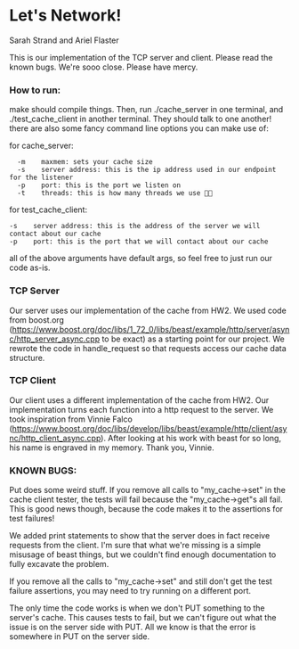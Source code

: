 # Let's Network!
Sarah Strand and Ariel Flaster

This is our implementation of the TCP server and client. Please read the known bugs. We're sooo close. Please have mercy.

### How to run:

make should compile things. Then, run ./cache_server in one terminal, and ./test_cache_client in another terminal. They should talk to one another! there are also some fancy command line options you can make use of:

for cache_server:

      -m    maxmem: sets your cache size 
      -s    server address: this is the ip address used in our endpoint for the listener
      -p    port: this is the port we listen on
      -t    threads: this is how many threads we use 👀👀
    
    
    
for test_cache_client:

    -s    server address: this is the address of the server we will contact about our cache
    -p    port: this is the port that we will contact about our cache


all of the above arguments have default args, so feel free to just run our code as-is.


### TCP Server

Our server uses our implementation of the cache from HW2. We used code from boost.org (https://www.boost.org/doc/libs/1_72_0/libs/beast/example/http/server/async/http_server_async.cpp to be exact) as a starting point for our project. We rewrote the code in handle_request so that requests access our cache data structure.

### TCP Client 

Our client uses a different implementation of the cache from HW2. Our implementation turns each function into a http request to the server. We took inspiration from Vinnie Falco (https://www.boost.org/doc/libs/develop/libs/beast/example/http/client/async/http_client_async.cpp). After looking at his work with beast for so long, his name is engraved in my memory. Thank you, Vinnie. 


### KNOWN BUGS:

Put does some weird stuff. If you remove all calls to "my_cache->set" in the cache client tester, the tests will fail because the "my_cache->get"s all fail. This is good news though, because the code makes it to the assertions for test failures! 

We added print statements to show that the server does in fact receive requests from the client. I'm sure that what we're missing is a simple misusage of beast things, but we couldn't find enough documentation to fully excavate the problem.

If you remove all the calls to "my_cache->set" and still don't get the test failure assertions, you may need to try running on a different port.  

The only time the code works is when we don't PUT something to the server's cache. This causes tests to fail, but we can't figure out what the issue is on the server side with PUT. All we know is that the error is somewhere in PUT on the server side.

